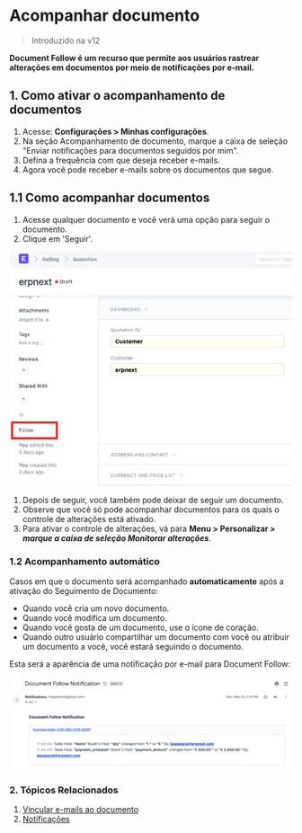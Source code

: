 # Acompanhar documento



> Introduzido na v12


**Document Follow é um recurso que permite aos usuários rastrear alterações em documentos por meio de notificações por e-mail.**


## 1. Como ativar o acompanhamento de documentos


1. Acesse: **Configurações > Minhas configurações**.
2. Na seção Acompanhamento de documento, marque a caixa de seleção "Enviar notificações para documentos seguidos por mim".
3. Defina a frequência com que deseja receber e-mails.
4. Agora você pode receber e-mails sobre os documentos que segue.


## 1.1 Como acompanhar documentos


1. Acesse qualquer documento e você verá uma opção para seguir o documento.
2. Clique em 'Seguir'.


![Definindo critérios](/files/document-follow-how-to-follow.png)


1. Depois de seguir, você também pode deixar de seguir um documento.
2. Observe que você só pode acompanhar documentos para os quais o controle de alterações está ativado.
3. Para ativar o controle de alterações, vá para **Menu > Personalizar > *marque a caixa de seleção Monitorar alterações***.


### 1.2 Acompanhamento automático


Casos em que o documento será acompanhado **automaticamente** após a ativação do Seguimento de Documento:


* Quando você cria um novo documento.
* Quando você modifica um documento.
* Quando você gosta de um documento, use o ícone de coração.
* Quando outro usuário compartilhar um documento com você ou atribuir um documento a você, você estará seguindo o documento.


Esta será a aparência de uma notificação por e-mail para Document Follow:


![Critérios de definição](/files/document-follow-email.png)


### 2. Tópicos Relacionados


1. [Vincular e-mails ao documento](/docs/pt/setting-up/email/linking-emails-to-document)
2. [Notificações](/docs/pt/setting-up/notifications)




